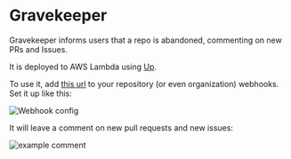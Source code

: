 # Gravekeeper

Gravekeeper informs users that a repo is abandoned, commenting on new
PRs and Issues.

It is deployed to AWS Lambda using [Up](https://github.com/apex/up).

To use it, add [this url](https://w9tfb4bspe.execute-api.us-east-1.amazonaws.com/production/)
to your repository (or even organization) webhooks. Set it up like this:

![Webhook config](https://user-images.githubusercontent.com/245435/29999664-1ea0e168-9028-11e7-9d4a-bbb2852df241.png)

It will leave a comment on new pull requests and new issues:

![example comment](https://user-images.githubusercontent.com/245435/29999667-61e16a10-9028-11e7-80a6-73b5ac94d5c9.png)
